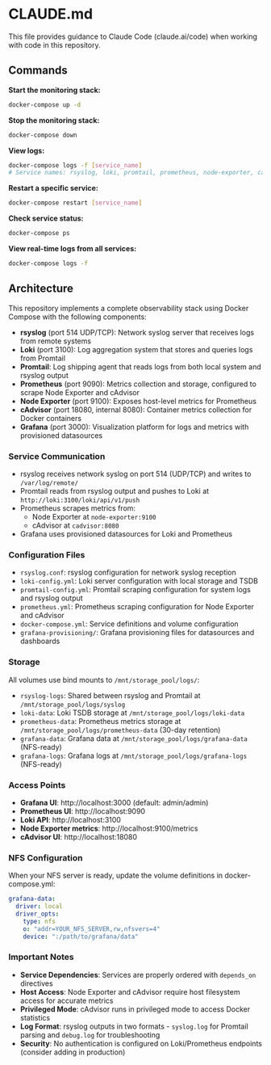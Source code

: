 # CLAUDE.md

This file provides guidance to Claude Code (claude.ai/code) when working with code in this repository.

## Commands

**Start the monitoring stack:**
```bash
docker-compose up -d
```

**Stop the monitoring stack:**
```bash
docker-compose down
```

**View logs:**
```bash
docker-compose logs -f [service_name]
# Service names: rsyslog, loki, promtail, prometheus, node-exporter, cadvisor, grafana
```

**Restart a specific service:**
```bash
docker-compose restart [service_name]
```

**Check service status:**
```bash
docker-compose ps
```

**View real-time logs from all services:**
```bash
docker-compose logs -f
```

## Architecture

This repository implements a complete observability stack using Docker Compose with the following components:

- **rsyslog** (port 514 UDP/TCP): Network syslog server that receives logs from remote systems
- **Loki** (port 3100): Log aggregation system that stores and queries logs from Promtail
- **Promtail**: Log shipping agent that reads logs from both local system and rsyslog output
- **Prometheus** (port 9090): Metrics collection and storage, configured to scrape Node Exporter and cAdvisor
- **Node Exporter** (port 9100): Exposes host-level metrics for Prometheus
- **cAdvisor** (port 18080, internal 8080): Container metrics collection for Docker containers
- **Grafana** (port 3000): Visualization platform for logs and metrics with provisioned datasources

### Service Communication
- rsyslog receives network syslog on port 514 (UDP/TCP) and writes to `/var/log/remote/`
- Promtail reads from rsyslog output and pushes to Loki at `http://loki:3100/loki/api/v1/push`
- Prometheus scrapes metrics from:
  - Node Exporter at `node-exporter:9100`
  - cAdvisor at `cadvisor:8080`
- Grafana uses provisioned datasources for Loki and Prometheus

### Configuration Files
- `rsyslog.conf`: rsyslog configuration for network syslog reception
- `loki-config.yml`: Loki server configuration with local storage and TSDB
- `promtail-config.yml`: Promtail scraping configuration for system logs and rsyslog output
- `prometheus.yml`: Prometheus scraping configuration for Node Exporter and cAdvisor
- `docker-compose.yml`: Service definitions and volume configuration
- `grafana-provisioning/`: Grafana provisioning files for datasources and dashboards

### Storage
All volumes use bind mounts to `/mnt/storage_pool/logs/`:
- `rsyslog-logs`: Shared between rsyslog and Promtail at `/mnt/storage_pool/logs/syslog`
- `loki-data`: Loki TSDB storage at `/mnt/storage_pool/logs/loki-data`
- `prometheus-data`: Prometheus metrics storage at `/mnt/storage_pool/logs/prometheus-data` (30-day retention)
- `grafana-data`: Grafana data at `/mnt/storage_pool/logs/grafana-data` (NFS-ready)
- `grafana-logs`: Grafana logs at `/mnt/storage_pool/logs/grafana-logs` (NFS-ready)

### Access Points
- **Grafana UI**: http://localhost:3000 (default: admin/admin)
- **Prometheus UI**: http://localhost:9090
- **Loki API**: http://localhost:3100
- **Node Exporter metrics**: http://localhost:9100/metrics
- **cAdvisor UI**: http://localhost:18080

### NFS Configuration
When your NFS server is ready, update the volume definitions in docker-compose.yml:
```yaml
grafana-data:
  driver: local
  driver_opts:
    type: nfs
    o: "addr=YOUR_NFS_SERVER,rw,nfsvers=4"
    device: ":/path/to/grafana/data"
```

### Important Notes
- **Service Dependencies**: Services are properly ordered with `depends_on` directives
- **Host Access**: Node Exporter and cAdvisor require host filesystem access for accurate metrics
- **Privileged Mode**: cAdvisor runs in privileged mode to access Docker statistics
- **Log Format**: rsyslog outputs in two formats - `syslog.log` for Promtail parsing and `debug.log` for troubleshooting
- **Security**: No authentication is configured on Loki/Prometheus endpoints (consider adding in production)